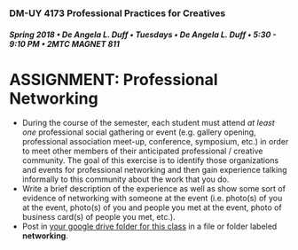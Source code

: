### DM-UY 4173 Professional Practices for Creatives
##### Spring 2018 • De Angela L. Duff • Tuesdays • De Angela L. Duff • 5:30 - 9:10 PM • 2MTC MAGNET 811

# ASSIGNMENT: Professional Networking

* During the course of the semester, each student must attend *at least one* professional social gathering or event (e.g. gallery opening, professional association meet-up, conference, symposium, etc.) in order to meet other members of their anticipated professional / creative community. The goal of this exercise is to identify those organizations and events for professional networking and then gain experience talking informally to this community about the work that you do. 
* Write a brief description of the experience as well as show some sort of evidence of networking with someone at the event (i.e. photo(s) of you at the event, photo(s) of you and people you met at the event, photo of business card(s) of people you met, etc.).
* Post in [your google drive folder for this class](deliverables.md) in a file or folder labeled **networking**.
